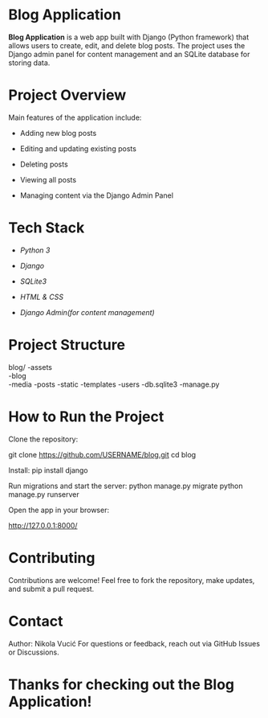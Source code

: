 # Blog Application

**Blog Application** is a web app built with Django (Python framework) that allows users to create, edit, and delete blog posts.
The project uses the Django admin panel for content management and an SQLite database for storing data.

# Project Overview

Main features of the application include:

- Adding new blog posts

- Editing and updating existing posts

- Deleting posts

- Viewing all posts

- Managing content via the Django Admin Panel

# Tech Stack

- *Python 3*

- *Django*

- *SQLite3*

 - *HTML & CSS*

- *Django Admin(for content management)*

# Project Structure

blog/
-assets         
-blog                  
-media
-posts
-static
-templates
-users
-db.sqlite3
-manage.py

# How to Run the Project

Clone the repository:

git clone https://github.com/USERNAME/blog.git
cd blog

Install:
pip install django

Run migrations and start the server:
python manage.py migrate
python manage.py runserver

Open the app in your browser:

http://127.0.0.1:8000/


# Contributing

Contributions are welcome! Feel free to fork the repository, make updates, and submit a pull request.


# Contact

Author: Nikola Vucić
For questions or feedback, reach out via GitHub Issues or Discussions.

# Thanks for checking out the Blog Application!
